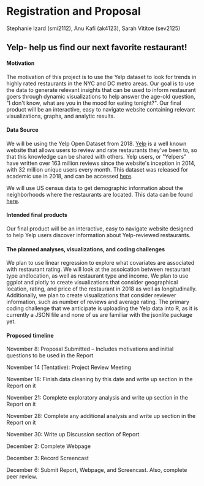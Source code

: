 Registration and Proposal
================
Stephanie Izard (smi2112), Anu Kafi (ak4123), Sarah Vititoe (sev2125)

Yelp- help us find our next favorite restaurant!
------------------------------------------------

#### Motivation

The motivation of this project is to use the Yelp dataset to look for trends in highly rated restaurants in the NYC and DC metro areas. Our goal is to use the data to generate relevant insights that can be used to inform restaurant goers through dynamic visualizations to help answer the age-old question, "I don't know, what are you in the mood for eating tonight?". Our final product will be an interactive, easy to navigate website containing relevant visualizations, graphs, and analytic results.

#### Data Source

We will be using the Yelp Open Dataset from 2018. [Yelp](https://www.yelp.com/) is a well known website that allows users to review and rate restaurants they've been to, so that this knowledge can be shared with others. Yelp users, or "Yelpers" have written over 163 million reviews since the website's inception in 2014, with 32 million unique users every month. This dataset was released for academic use in 2018, and can be accessed [here](https://www.yelp.com/dataset).

We will use US census data to get demographic information about the neighborhoods where the restaurants are located. This data can be found [here](https://www.census.gov/data.html).

#### Intended final products

Our final product will be an interactive, easy to navigate website designed to help Yelp users discover information about Yelp-reviewed restaurants.

#### The planned analyses, visualizations, and coding challenges

We plan to use linear regression to explore what covariates are associated with restaurant rating. We will look at the assoication between restaurant type andlocation, as well as restaurant type and income. We plan to use ggplot and plotly to create visualizations that consider geographical location, rating, and price of the restaurant in 2018 as well as longitudinally. Additionally, we plan to create visualizations that consider reviewer information, such as number of reviews and average rating. The primary coding challenge that we anticipate is uploading the Yelp data into R, as it is currently a JSON file and none of us are familiar with the jsonlite package yet.

#### Proposed timeline

November 8: Proposal Submitted – Includes motivations and initial questions to be used in the Report

November 14 (Tentative): Project Review Meeting

November 18: Finish data cleaning by this date and write up section in the Report on it

November 21: Complete exploratory analysis and write up section in the Report on it

November 28: Complete any additional analysis and write up section in the Report on it

November 30: Write up Discussion section of Report

December 2: Complete Webpage

December 3: Record Screencast

December 6: Submit Report, Webpage, and Screencast. Also, complete peer review.
